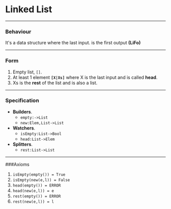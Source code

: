 # Linked List
***
### Behaviour
It's a data structure where the last input.
is the first output **(LiFo)**
***
### Form
1. Empty list, `[]`.
2. At least 1 element **`[X|Xs]`** where X is the last input and is called **head**.
2. Xs is the **rest** of the list and is also a list.
***
### Specification
- **Builders**.
    - `empty:->List`
    - `new:Elem,List->List`
- **Watchers**.
    - `isEmpty:List->Bool`
    - `head:List->Elem`
- **Splitters**.
    - `rest:List->List`
***
###Axioms
1. `isEmpty(empty()) = True`
2. `isEmpty(new(e,l)) = False`
3. `head(empty()) = ERROR`
4. `head(new(e,l)) = e`
5. `rest(empty()) = ERROR`
6. `rest(new(e,l)) = l`

